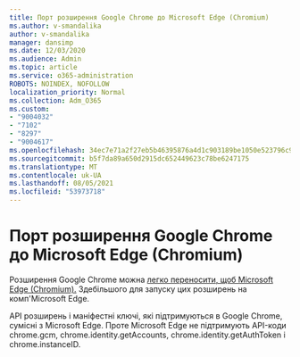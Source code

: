 ```yaml
---
title: Порт розширення Google Chrome до Microsoft Edge (Chromium)
ms.author: v-smandalika
author: v-smandalika
manager: dansimp
ms.date: 12/03/2020
ms.audience: Admin
ms.topic: article
ms.service: o365-administration
ROBOTS: NOINDEX, NOFOLLOW
localization_priority: Normal
ms.collection: Adm_O365
ms.custom:
- "9004032"
- "7102"
- "8297"
- "9004617"
ms.openlocfilehash: 34ec7e71a2f27eb5b46395876a4d1c903189be1050e523796c9f2a817c20aaa0
ms.sourcegitcommit: b5f7da89a650d2915dc652449623c78be6247175
ms.translationtype: MT
ms.contentlocale: uk-UA
ms.lasthandoff: 08/05/2021
ms.locfileid: "53973718"
---
```

# <a name="port-google-chrome-extensions-to-microsoft-edge-chromium"></a>Порт розширення Google Chrome до Microsoft Edge (Chromium)

Розширення Google Chrome можна [легко переносити, щоб Microsoft Edge (Chromium).](https://docs.microsoft.com/microsoft-edge/extensions-chromium/developer-guide/port-chrome-extension) Здебільшого для запуску цих розширень на комп'Microsoft Edge.

API розширень і маніфестні ключі, які підтримуються в Google Chrome, сумісні з Microsoft Edge. Проте Microsoft Edge не підтримують API-коди chrome.gcm, chrome.identity.getAccounts, chrome.identity.getAuthToken і chrome.instanceID.